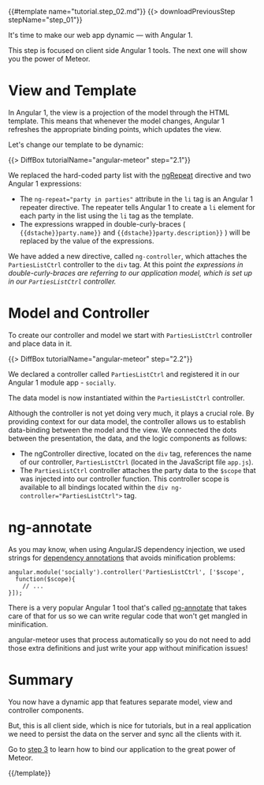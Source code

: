 {{#template name="tutorial.step_02.md"}}
{{> downloadPreviousStep stepName="step_01"}}

It's time to make our web app dynamic — with Angular 1.

This step is focused on client side Angular 1 tools. The next one will show you the power of Meteor.

# View and Template

In Angular 1, the view is a projection of the model through the HTML template. This means that whenever the model changes, Angular 1 refreshes the appropriate binding points, which updates the view.

Let's change our template to be dynamic:

{{> DiffBox tutorialName="angular-meteor" step="2.1"}}

We replaced the hard-coded party list with the [ngRepeat](https://docs.angularjs.org/api/ng/directive/ngRepeat) directive and two Angular 1 expressions:

* The `ng-repeat="party in parties"` attribute in the `li` tag is an Angular 1 repeater directive. The repeater tells Angular 1 to create a `li` element for each party in the list using the `li` tag as the template.
* The expressions wrapped in double-curly-braces ( `{{dstache}}party.name}}` and `{{dstache}}party.description}}` ) will be replaced by the value of the expressions.

We have added a new directive, called `ng-controller`, which attaches the `PartiesListCtrl` controller to the `div` tag. At this point *the expressions in double-curly-braces are referring to our application model, which is set up in our `PartiesListCtrl` controller.*


# Model and Controller

To create our controller and model we start with `PartiesListCtrl` controller and place data in it.

{{> DiffBox tutorialName="angular-meteor" step="2.2"}}

We declared a controller called `PartiesListCtrl` and registered it in our Angular 1 module app - `socially`.

The data model is now instantiated within the `PartiesListCtrl` controller.

Although the controller is not yet doing very much, it plays a crucial role. By providing context for our data model, the controller allows us to establish data-binding between the model and the view. We connected the dots between the presentation, the data, and the logic components as follows:

* The ngController directive, located on the `div` tag, references the name of our controller, `PartiesListCtrl` (located in the JavaScript file `app.js`).
* The `PartiesListCtrl` controller attaches the party data to the `$scope` that was injected into our controller function. This controller scope is available to all bindings located within the `div ng-controller="PartiesListCtrl">` tag.

# ng-annotate

As you may know, when using AngularJS dependency injection, we used strings for [dependency annotations](https://docs.angularjs.org/guide/di#dependency-annotation) that avoids minification problems:

    angular.module('socially').controller('PartiesListCtrl', ['$scope',
      function($scope){
        // ...
    }]);

There is a very popular Angular 1 tool that's called [ng-annotate](https://github.com/olov/ng-annotate) that takes care of that for us so we can write regular code that won't get mangled in minification.

angular-meteor uses that process automatically so you do not need to add those extra definitions and just write your app without minification issues!

# Summary

You now have a dynamic app that features separate model, view and controller components.

But, this is all client side, which is nice for tutorials, but in a real application we need to persist the data on the server and sync all the clients with it.

Go to [step 3](/tutorial/step_03) to learn how to bind our application to the great power of Meteor.

{{/template}}
